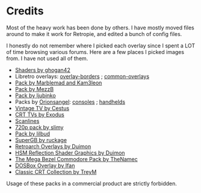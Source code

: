 # Credits

Most of the heavy work has been done by others. I have mostly moved files around to make it work for Retropie, and edited a bunch of config files.

I honestly do not remember where I picked each overlay since I spent a LOT of time browsing various forums. Here are a few places I picked images from. I have not used all of them.

- [Shaders by ghogan42](https://retropie.org.uk/forum/topic/13356/)
- Libretro overlays: [overlay-borders](https://github.com/libretro/overlay-borders) ; [common-overlays](https://github.com/libretro/common-overlays)
- [Pack by Marblemad and Kam3leon](https://www.screenscraper.fr/forumsujet.php?frub=43&fsuj=182)
- [Pack by MezzB](https://sites.google.com/view/mezzb-overlay/home)
- [Pack by ljubinko](https://forums.libretro.com/t/overlays-for-1680x1050-for-console-systems/6724)
- Packs by [Orionsangel](https://www.youtube.com/orionsangel): [consoles](https://forums.libretro.com/t/console-themed-overlays/10472) ; [handhelds](https://forums.libretro.com/t/handheld-overlays/10477)
- [Vintage TV by Cestus](https://forums.libretro.com/t/some-vintage-crt-overlays/12800)
- [CRT TVs by Exodus](https://forums.libretro.com/t/exodus-crt-tvs-overlays-collection-with-day-and-night-support/9192)
- [Scanlines](https://forums.libretro.com/t/scanline-overlay-w-rgb-effect-or-aperture-grill-effect/2425)
- [720p pack by slimy](https://retropie.org.uk/forum/topic/15356/)
- [Pack by lilbud](https://retropie.org.uk/forum/topic/13392/)
- [SuperGB by ruckage](https://retropie.org.uk/forum/topic/8664/)
- [Retroarch Overlays by Duimon](https://github.com/Duimon/Retroarch-Overlays)
- [HSM Reflection Shader Graphics by Duimon](https://github.com/Duimon/HSM-Reflection-Shader-Graphics)
- [The Mega Bezel Commodore Pack by TheNamec](https://forums.libretro.com/t/thenamec-mega-bezel-commodore-pack-announcement/31523)
- [DOSBox Overlay by Ifan](https://forums.libretro.com/t/dosbox-overlay-4k/19236)
- [Classic CRT Collection by TreyM](https://github.com/TreyM/classic-crt-collection)

Usage of these packs in a commercial product are strictly forbidden.
